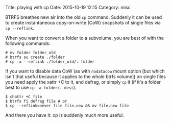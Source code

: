 Title: playing with cp
Date: 2015-10-19 12:15
Category: misc

BTRFS breathes new air into the old `cp` command. Suddenly it can be used to
create instantaneous copy-on-write (CoW) snapshots of single files via `cp
--reflink`.

When you want to convert a folder to a subvolume, you are best of with the
following commands:

    # mv folder folder_old
    # btrfs su create ./folder
    # cp -a --reflink ./folder_old/. folder

If you want to disable data CoW (as with `nodatacow` mount option [but which
isn't that useful because it applies to the whole btrfs volume]) on single
files you need apply the xattr +C to it, and defrag, or simply `cp` it (if it's
a folder best to use `cp -a folder/. dest`).

    $ chattr +C file
    $ btrfs fi defrag file # or
    $ cp --reflink=never file file.new && mv file.new file

And there you have it: cp is suddenly much more useful.
